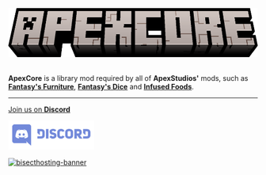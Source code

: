 <center><img src="https://raw.githubusercontent.com/ApexStudios-Dev/.github/refs/heads/master/assets/minecraft/new/apexcore.png" alt="mod-logo" width="531" height="99"></center>

<br>

**ApexCore** is a library mod required by all of **ApexStudios'** mods, such as [**Fantasy's Furniture**](https://modrinth.com/mod/fantasy-furniture), [**Fantasy's Dice**](https://modrinth.com/mod/fantasy-dice) and [**Infused Foods**](https://modrinth.com/mod/infused-foods).

---

[Join us on **Discord**](https://discord.apexstudios.dev/)

[<img src="https://raw.githubusercontent.com/ApexStudios-Dev/.github/refs/heads/master/assets/third_party/discord_banner.svg" alt="discord-banner" width="174" height="59">](https://discord.apexstudios.dev/)

[![bisecthosting-banner](https://www.bisecthosting.com/partners/custom-banners/f4d8198a-6c2a-4d86-8d74-1977589e8ef7.webp)](https://www.bisecthosting.com/apexstudios)

